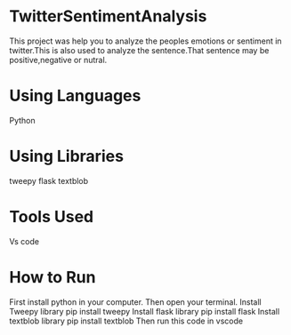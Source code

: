 # TwitterSentimentAnalysis
This project was help you to analyze the peoples emotions or sentiment in twitter.This is also used  to analyze the sentence.That sentence may be positive,negative or nutral.
# Using Languages
Python
# Using Libraries
tweepy
flask
textblob
# Tools Used
Vs code
# How to Run
First install python in your computer.
Then open your terminal.
Install Tweepy library
pip install tweepy
Install flask library
pip install flask
Install textblob library
pip install textblob
Then run this code in vscode
